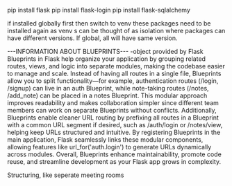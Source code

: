 pip install flask
pip install flask-login
pip install flask-sqlalchemy

if installed globally first then switch to venv these packages need to be installed again as venv s can be thought of as isolation where packages can have different versions. If global, all will have same version.


---INFORMATION ABOUT BLUEPRINTS---
    -object provided by Flask
Blueprints in Flask help organize your application by grouping related routes, views, and logic into separate modules, making the codebase easier to manage and scale. Instead of having all routes in a single file, Blueprints allow you to split functionality—for example, authentication routes (/login, /signup) can live in an auth Blueprint, while note-taking routes (/notes, /add_note) can be placed in a notes Blueprint. This modular approach improves readability and makes collaboration simpler since different team members can work on separate Blueprints without conflicts. Additionally, Blueprints enable cleaner URL routing by prefixing all routes in a Blueprint with a common URL segment if desired, such as /auth/login or /notes/view, helping keep URLs structured and intuitive. By registering Blueprints in the main application, Flask seamlessly links these modular components, allowing features like url_for('auth.login') to generate URLs dynamically across modules. Overall, Blueprints enhance maintainability, promote code reuse, and streamline development as your Flask app grows in complexity.

Structuring, like seperate meeting rooms